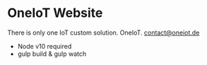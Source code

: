 # OneIoT Website

There is only one IoT custom solution. OneIoT.
contact@oneiot.de

- Node v10 required
- gulp build & gulp watch
